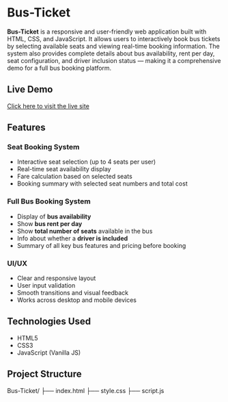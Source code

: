 # Bus-Ticket

**Bus-Ticket** is a responsive and user-friendly web application built with HTML, CSS, and JavaScript. It allows users to interactively book bus tickets by selecting available seats and viewing real-time booking information. The system also provides complete details about bus availability, rent per day, seat configuration, and driver inclusion status — making it a comprehensive demo for a full bus booking platform.

## Live Demo

[Click here to visit the live site](https://bookbus-ticket.netlify.app)

## Features

### Seat Booking System

- Interactive seat selection (up to 4 seats per user)
- Real-time seat availability display
- Fare calculation based on selected seats
- Booking summary with selected seat numbers and total cost

### Full Bus Booking System

- Display of **bus availability**
- Show **bus rent per day**
- Show **total number of seats** available in the bus
- Info about whether a **driver is included**
- Summary of all key bus features and pricing before booking

### UI/UX

- Clear and responsive layout
- User input validation
- Smooth transitions and visual feedback
- Works across desktop and mobile devices

## Technologies Used

- HTML5
- CSS3
- JavaScript (Vanilla JS)

## Project Structure
Bus-Ticket/
├── index.html
├── style.css
├── script.js

